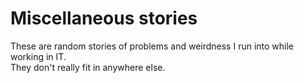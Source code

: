 # Miscellaneous stories

These are random stories of problems and weirdness I run into while working in IT.  
They don't really fit in anywhere else.  
